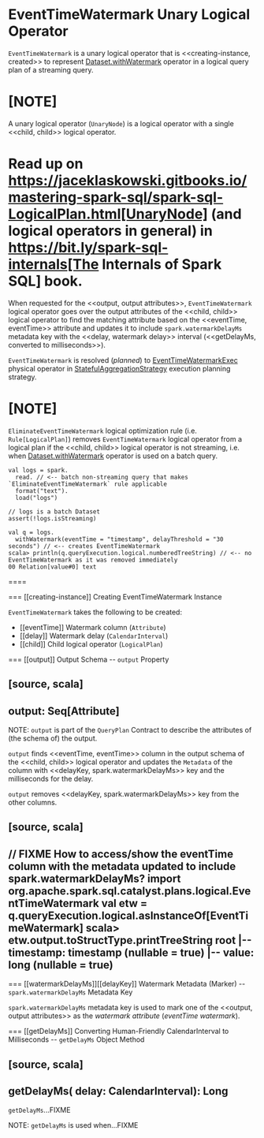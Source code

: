 # EventTimeWatermark Unary Logical Operator

`EventTimeWatermark` is a unary logical operator that is <<creating-instance, created>> to represent [Dataset.withWatermark](operators/withWatermark.md) operator in a logical query plan of a streaming query.

[NOTE]
====
A unary logical operator (`UnaryNode`) is a logical operator with a single <<child, child>> logical operator.

Read up on https://jaceklaskowski.gitbooks.io/mastering-spark-sql/spark-sql-LogicalPlan.html[UnaryNode] (and logical operators in general) in https://bit.ly/spark-sql-internals[The Internals of Spark SQL] book.
====

When requested for the <<output, output attributes>>, `EventTimeWatermark` logical operator goes over the output attributes of the <<child, child>> logical operator to find the matching attribute based on the <<eventTime, eventTime>> attribute and updates it to include `spark.watermarkDelayMs` metadata key with the <<delay, watermark delay>> interval (<<getDelayMs, converted to milliseconds>>).

`EventTimeWatermark` is resolved (_planned_) to [EventTimeWatermarkExec](physical-operators/EventTimeWatermarkExec.md) physical operator in [StatefulAggregationStrategy](StatefulAggregationStrategy.md) execution planning strategy.

[NOTE]
====
`EliminateEventTimeWatermark` logical optimization rule (i.e. `Rule[LogicalPlan]`) removes `EventTimeWatermark` logical operator from a logical plan if the <<child, child>> logical operator is not streaming, i.e. when [Dataset.withWatermark](operators/withWatermark.md) operator is used on a batch query.

```text
val logs = spark.
  read. // <-- batch non-streaming query that makes `EliminateEventTimeWatermark` rule applicable
  format("text").
  load("logs")

// logs is a batch Dataset
assert(!logs.isStreaming)

val q = logs.
  withWatermark(eventTime = "timestamp", delayThreshold = "30 seconds") // <-- creates EventTimeWatermark
scala> println(q.queryExecution.logical.numberedTreeString) // <-- no EventTimeWatermark as it was removed immediately
00 Relation[value#0] text
```
====

=== [[creating-instance]] Creating EventTimeWatermark Instance

`EventTimeWatermark` takes the following to be created:

* [[eventTime]] Watermark column (`Attribute`)
* [[delay]] Watermark delay (`CalendarInterval`)
* [[child]] Child logical operator (`LogicalPlan`)

=== [[output]] Output Schema -- `output` Property

[source, scala]
----
output: Seq[Attribute]
----

NOTE: `output` is part of the `QueryPlan` Contract to describe the attributes of (the schema of) the output.

`output` finds <<eventTime, eventTime>> column in the output schema of the <<child, child>> logical operator and updates the `Metadata` of the column with <<delayKey, spark.watermarkDelayMs>> key and the milliseconds for the delay.

`output` removes <<delayKey, spark.watermarkDelayMs>> key from the other columns.

[source, scala]
----
// FIXME How to access/show the eventTime column with the metadata updated to include spark.watermarkDelayMs?
import org.apache.spark.sql.catalyst.plans.logical.EventTimeWatermark
val etw = q.queryExecution.logical.asInstanceOf[EventTimeWatermark]
scala> etw.output.toStructType.printTreeString
root
 |-- timestamp: timestamp (nullable = true)
 |-- value: long (nullable = true)
----

=== [[watermarkDelayMs]][[delayKey]] Watermark Metadata (Marker) -- `spark.watermarkDelayMs` Metadata Key

`spark.watermarkDelayMs` metadata key is used to mark one of the <<output, output attributes>> as the *watermark attribute* (_eventTime watermark_).

=== [[getDelayMs]] Converting Human-Friendly CalendarInterval to Milliseconds -- `getDelayMs` Object Method

[source, scala]
----
getDelayMs(
  delay: CalendarInterval): Long
----

`getDelayMs`...FIXME

NOTE: `getDelayMs` is used when...FIXME
